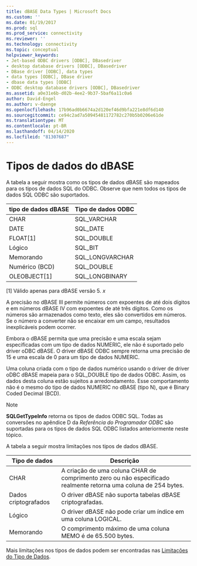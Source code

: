 ```yaml
---
title: dBASE Data Types | Microsoft Docs
ms.custom: ''
ms.date: 01/19/2017
ms.prod: sql
ms.prod_service: connectivity
ms.reviewer: ''
ms.technology: connectivity
ms.topic: conceptual
helpviewer_keywords:
- Jet-based ODBC drivers [ODBC], DBasedriver
- desktop database drivers [ODBC], DBasedriver
- DBase driver [ODBC], data types
- data types [ODBC], DBase driver
- dbase data types [ODBC]
- ODBC desktop database drivers [ODBC], DBasedriver
ms.assetid: a0e31e6b-d02b-4ee2-9b37-5baf6a11c0a6
author: David-Engel
ms.author: v-daenge
ms.openlocfilehash: 17b96ad0b6674a2d120ef46d9bfa221e8df6d140
ms.sourcegitcommit: ce94c2ad7a50945481172782c270b5b0206e61de
ms.translationtype: MT
ms.contentlocale: pt-BR
ms.lasthandoff: 04/14/2020
ms.locfileid: "81307687"
---
```

# <a name="dbase-data-types"></a>Tipos de dados do dBASE
A tabela a seguir mostra como os tipos de dados dBASE são mapeados para os tipos de dados SQL do ODBC. Observe que nem todos os tipos de dados SQL ODBC são suportados.  
  
|tipo de dados dBASE|Tipo de dados ODBC|  
|---------------------|--------------------|  
|CHAR|SQL_VARCHAR|  
|DATE|SQL_DATE|  
|FLOAT[1]|SQL_DOUBLE|  
|Lógico|SQL_BIT|  
|Memorando|SQL_LONGVARCHAR|  
|Numérico (BCD)|SQL_DOUBLE|  
|OLEOBJECT[1]|SQL_LONGBINARY|  
  
 [1] Válido apenas para dBASE versão 5. *x*  
  
 A precisão no dBASE III permite números com expoentes de até dois dígitos e em números dBASE IV com expoentes de até três dígitos. Como os números são armazenados como texto, eles são convertidos em números. Se o número a converter não se encaixar em um campo, resultados inexplicáveis podem ocorrer.  
  
 Embora o dBASE permita que uma precisão e uma escala sejam especificadas com um tipo de dados NUMERIC, ele não é suportado pelo driver oDBC dBASE. O driver dBASE ODBC sempre retorna uma precisão de 15 e uma escala de 0 para um tipo de dados NUMERIC.  
  
 Uma coluna criada com o tipo de dados numérico usando o driver de driver oDBC dBASE mapeia para o SQL_DOUBLE tipo de dados ODBC. Assim, os dados desta coluna estão sujeitos a arredondamento. Esse comportamento não é o mesmo do tipo de dados NUMERIC no dBASE (tipo N), que é Binary Coded Decimal (BCD).  
  
> [!NOTE]  
>  **SQLGetTypeInfo** retorna os tipos de dados ODBC SQL. Todas as conversões no apêndice D da *Referência do Programador ODBC* são suportadas para os tipos de dados SQL ODBC listados anteriormente neste tópico.  
  
 A tabela a seguir mostra limitações nos tipos de dados dBASE.  
  
|Tipo de dados|Descrição|  
|---------------|-----------------|  
|CHAR|A criação de uma coluna CHAR de comprimento zero ou não especificado realmente retorna uma coluna de 254 bytes.|  
|Dados criptografados|O driver dBASE não suporta tabelas dBASE criptografadas.|  
|Lógico|O driver dBASE não pode criar um índice em uma coluna LOGICAL.|  
|Memorando|O comprimento máximo de uma coluna MEMO é de 65.500 bytes.|  
  
 Mais limitações nos tipos de dados podem ser encontradas nas [Limitações do Tipo de Dados](../../odbc/microsoft/data-type-limitations.md).
